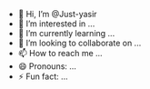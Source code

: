 - 👋 Hi, I’m @Just-yasir
- 👀 I’m interested in ...
- 🌱 I’m currently learning ...
- 💞️ I’m looking to collaborate on ...
- 📫 How to reach me ...
- 😄 Pronouns: ...
- ⚡ Fun fact: ...

<!---
Just-yasir/Just-yasir is a ✨ special ✨ repository because its `README.md` (this file) appears on your GitHub profile.
You can click the Preview link to take a look at your changes.
--->
